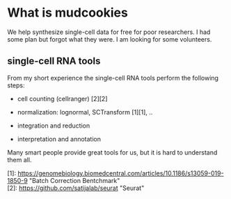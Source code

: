 # What is mudcookies
We help synthesize single-cell data for free for poor researchers.
I had some plan but forgot what they were.
I am looking for some volunteers.

## single-cell RNA tools
From my short experience the single-cell RNA tools perform the following steps:  
- cell counting (cellranger) [2][2]
- normalization: lognormal, SCTransform [1][1], ..  

- integration and reduction   
- interpretation and annotation 

Many smart people provide great tools for us,
but it is hard to understand them all. 

[1]: https://genomebiology.biomedcentral.com/articles/10.1186/s13059-019-1850-9 "Batch Correction Bentchmark"</br>
[2]: https://github.com/satijalab/seurat "Seurat"


